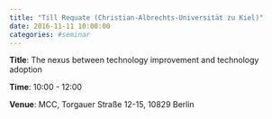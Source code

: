 ```yaml
---
title: "Till Requate (Christian-Albrechts-Universität zu Kiel)"
date: 2016-11-11 10:00:00
categories: #seminar
---
```


**Title**: The nexus between technology improvement and technology adoption  

**Time**: 10:00 - 12:00  

**Venue**: MCC, Torgauer Straße 12-15, 10829 Berlin
